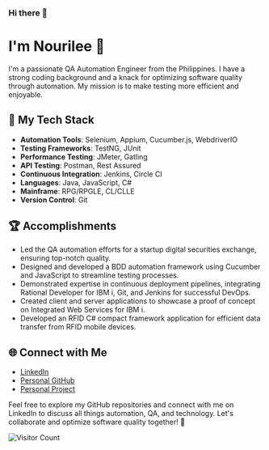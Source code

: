 ### Hi there 👋

# I'm Nourilee 🚀

I'm a passionate QA Automation Engineer from the Philippines. I have a strong coding background and a knack for optimizing software quality through automation. My mission is to make testing more efficient and enjoyable.

## 🔧 My Tech Stack

- **Automation Tools**: Selenium, Appium, Cucumber.js, WebdriverIO
- **Testing Frameworks**: TestNG, JUnit
- **Performance Testing**: JMeter, Gatling
- **API Testing**: Postman, Rest Assured
- **Continuous Integration**: Jenkins, Circle CI
- **Languages**: Java, JavaScript, C#
- **Mainframe**: RPG/RPGLE, CL/CLLE
- **Version Control**: Git

## 🏆 Accomplishments

- Led the QA automation efforts for a startup digital securities exchange, ensuring top-notch quality.
- Designed and developed a BDD automation framework using Cucumber and JavaScript to streamline testing processes.
- Demonstrated expertise in continuous deployment pipelines, integrating Rational Developer for IBM i, Git, and Jenkins for successful DevOps.
- Created client and server applications to showcase a proof of concept on Integrated Web Services for IBM i.
- Developed an RFID C# compact framework application for efficient data transfer from RFID mobile devices.

## 🌐 Connect with Me

- [LinkedIn](https://www.linkedin.com/in/yourprofile/)
- [Personal GitHub](https://github.com/santosn-qa)
- [Personal Project](https://nourilee.github.io/qa-handbook)

Feel free to explore my GitHub repositories and connect with me on LinkedIn to discuss all things automation, QA, and technology. Let's collaborate and optimize software quality together! 🤖

![Visitor Count](https://visitor-badge.laobi.icu/badge?page_id=yourusername.yourusername)

<!--
**nourilee/nourilee** is a ✨ _special_ ✨ repository because its `README.md` (this file) appears on your GitHub profile.

Here are some ideas to get you started:

- 🔭 I’m currently working on ...
- 🌱 I’m currently learning ...
- 👯 I’m looking to collaborate on ...
- 🤔 I’m looking for help with ...
- 💬 Ask me about ...
- 📫 How to reach me: ...
- 😄 Pronouns: ...
- ⚡ Fun fact: ...
-->
